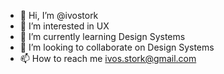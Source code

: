 - 👋 Hi, I’m @ivostork
- 👀 I’m interested in UX
- 🌱 I’m currently learning Design Systems
- 💞️ I’m looking to collaborate on Design Systems
- 📫 How to reach me ivos.stork@gmail.com

<!---
ivostork/ivostork is a ✨ special ✨ repository because its `README.md` (this file) appears on your GitHub profile.
You can click the Preview link to take a look at your changes.
--->
